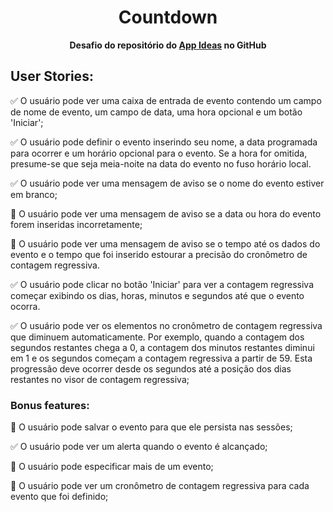 # <center> Countdown <center>

**<center>Desafio do repositório do [App Ideas](https://github.com/florinpop17/app-ideas) no GitHub </center>**

## User Stories: 

  ✅ O usuário pode ver uma caixa de entrada de evento contendo um campo de nome de evento, um campo de data, uma hora opcional e um botão 'Iniciar';
  
  ✅ O usuário pode definir o evento inserindo seu nome, a data programada para ocorrer e um horário opcional para o evento. Se a hora for omitida, presume-se que seja meia-noite na data do evento no fuso horário local.
  
  ✅ O usuário pode ver uma mensagem de aviso se o nome do evento estiver em branco;

  🔲 O usuário pode ver uma mensagem de aviso se a data ou hora do evento forem inseridas incorretamente;

  🔲 O usuário pode ver uma mensagem de aviso se o tempo até os dados do evento e o tempo que foi inserido estourar a precisão do cronômetro de contagem regressiva.

  ✅ O usuário pode clicar no botão 'Iniciar' para ver a contagem regressiva começar exibindo os dias, horas, minutos e segundos até que o evento ocorra.

  ✅ O usuário pode ver os elementos no cronômetro de contagem regressiva que diminuem automaticamente. Por exemplo, quando a contagem dos segundos restantes chega a 0, a contagem dos minutos restantes diminui em 1 e os segundos começam a contagem regressiva a partir de 59. Esta progressão deve ocorrer desde os segundos até a posição dos dias restantes no visor de contagem regressiva;
 
### Bonus features: 
  🔲 O usuário pode salvar o evento para que ele persista nas sessões;

  ✅ O usuário pode ver um alerta quando o evento é alcançado;

  🔲 O usuário pode especificar mais de um evento;

  🔲 O usuário pode ver um cronômetro de contagem regressiva para cada evento que foi definido;